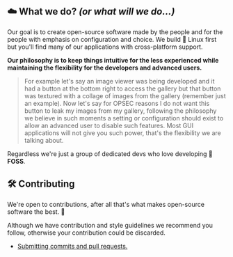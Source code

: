 ## ☁️ What we do? *(or what will we do...)*
Our goal is to create open-source software made by the people and for the people with emphasis on configuration and choice. We build 🐧 Linux first but you'll find many of our applications with cross-platform support.

**Our philosophy is to keep things intuitive for the less experienced while maintaining the flexibility for the developers and advanced users.**

> For example let's say an image viewer was being developed and it had a button at the bottom right to access the gallery but that button was textured with a collage of images from the gallery (remember just an example). Now let's say for OPSEC reasons I do not want this button to leak my images from my gallery, following the philosophy we believe in such moments a setting or configuration should exist to allow an advanced user to disable such features. Most GUI applications will not give you such power, that's the flexibility we are talking about.

Regardless we're just a group of dedicated devs who love developing 🦅 **FOSS**.

## 🛠️ Contributing
We're open to contributions, after all that's what makes open-source software the best. 💪

Although we have contribution and style guidelines we recommend you follow, otherwise your contribution could be discarded.

- [Submitting commits and pull requests.](https://github.com/cloudy-org/.github/blob/main/CONTRUBUTING.md)
